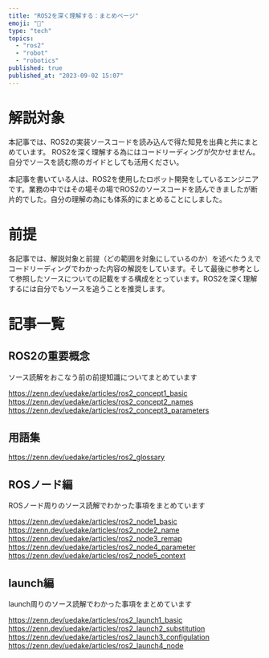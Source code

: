 ```yaml
---
title: "ROS2を深く理解する：まとめページ"
emoji: "📘"
type: "tech"
topics:
  - "ros2"
  - "robot"
  - "robotics"
published: true
published_at: "2023-09-02 15:07"
---
```


# 解説対象

本記事では、ROS2の実装ソースコードを読み込んで得た知見を出典と共にまとめています。
ROS2を深く理解する為にはコードリーディングが欠かせません。自分でソースを読む際のガイドとしても活用ください。

本記事を書いている人は、ROS2を使用したロボット開発をしているエンジニアです。業務の中ではその場その場でROS2のソースコードを読んできましたが断片的でした。自分の理解の為にも体系的にまとめることにしました。

# 前提
各記事では、解説対象と前提（どの範囲を対象にしているのか）を述べたうえでコードリーディングでわかった内容の解説をしています。そして最後に参考として参照したソースについての記載をする構成をとっています。ROS2を深く理解するには自分でもソースを追うことを推奨します。

# 記事一覧

## ROS2の重要概念

ソース読解をおこなう前の前提知識についてまとめています

https://zenn.dev/uedake/articles/ros2_concept1_basic
https://zenn.dev/uedake/articles/ros2_concept2_names
https://zenn.dev/uedake/articles/ros2_concept3_parameters

## 用語集

https://zenn.dev/uedake/articles/ros2_glossary

## ROSノード編

ROSノード周りのソース読解でわかった事項をまとめています

https://zenn.dev/uedake/articles/ros2_node1_basic
https://zenn.dev/uedake/articles/ros2_node2_name
https://zenn.dev/uedake/articles/ros2_node3_remap
https://zenn.dev/uedake/articles/ros2_node4_parameter
https://zenn.dev/uedake/articles/ros2_node5_context

## launch編

launch周りのソース読解でわかった事項をまとめています

https://zenn.dev/uedake/articles/ros2_launch1_basic
https://zenn.dev/uedake/articles/ros2_launch2_substitution
https://zenn.dev/uedake/articles/ros2_launch3_configulation
https://zenn.dev/uedake/articles/ros2_launch4_node
